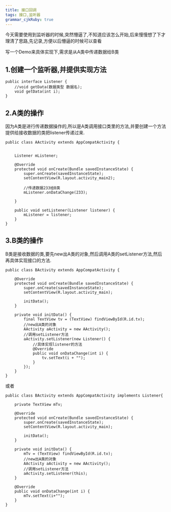 ```yaml
---
title: 接口回调 
tags: 接口,监听器
grammar_cjkRuby: true
---
```



今天需要使用到监听器的时候,突然懵逼了,不知道应该怎么开始,后来慢慢想了下才理清了思路,先记录,方便以后懵逼的时候可以查看

写一个Demo来具体实现下,需求是从A类中传递数据给B类
## 1.创建一个监听器,并提供实现方法

``` stylus
public interface Listener {
    //void getData(数据类型 数据名);
	void getData(int i);
}
```
## 2.A类的操作
因为A类是进行传递数据操作的,所以是A类调用接口类里的方法,并要创建一个方法提供给接收数据的类把listener传递过来.

``` stylus
public class AActivity extends AppCompatActivity {


    Listener mListener;

    @Override
    protected void onCreate(Bundle savedInstanceState) {
        super.onCreate(savedInstanceState);
        setContentView(R.layout.activity_main2);
        
        //传递数据233给B类
        mListener.onDataChange(233);

    }

    public void setListener(Listener listener) {
        mListener = listener;
    }
}
```
## 3.B类的操作
B类是接收数据的类,要先new出A类的对象,然后调用A类的setListener方法,然后再具体实现接口的方法.

``` stylus
public class BActivity extends AppCompatActivity {

    @Override
    protected void onCreate(Bundle savedInstanceState) {
        super.onCreate(savedInstanceState);
        setContentView(R.layout.activity_main);

        initData();
    }

    private void initData() {
        final TextView tv = (TextView) findViewById(R.id.tv);
        //new出A类的对象
        AActivity aActivity = new AActivity();
        //调用setListener方法
        aActivity.setListener(new Listener() {
            //具体实现listener的方法
            @Override
            public void onDataChange(int i) {
                tv.setText(i + "");
            }
        });
    }
}
```
或者

``` stylus
public class BActivity extends AppCompatActivity implements Listener{

    private TextView mTv;

    @Override
    protected void onCreate(Bundle savedInstanceState) {
        super.onCreate(savedInstanceState);
        setContentView(R.layout.activity_main);

        initData();
    }

    private void initData() {
        mTv = (TextView) findViewById(R.id.tv);
        //new出A类的对象
        AActivity aActivity = new AActivity();
        //调用setListener方法
        aActivity.setListener(this);
    }

    @Override
    public void onDataChange(int i) {
        mTv.setText(i+"");
    }
}
```


